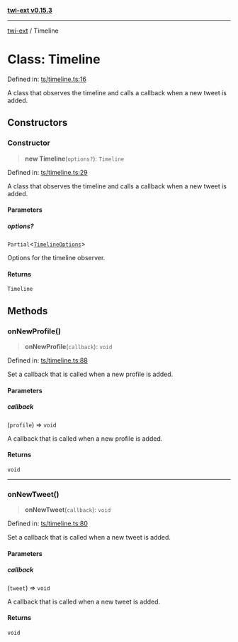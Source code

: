 [**twi-ext v0.15.3**](../README.md)

***

[twi-ext](../README.md) / Timeline

# Class: Timeline

Defined in: [ts/timeline.ts:16](https://github.com/Robot-Inventor/twi-ext/blob/c7c5a9c194427db3fa539bce55edd3842efb96b5/src/ts/timeline.ts#L16)

A class that observes the timeline and calls a callback when a new tweet is added.

## Constructors

### Constructor

> **new Timeline**(`options?`): `Timeline`

Defined in: [ts/timeline.ts:29](https://github.com/Robot-Inventor/twi-ext/blob/c7c5a9c194427db3fa539bce55edd3842efb96b5/src/ts/timeline.ts#L29)

A class that observes the timeline and calls a callback when a new tweet is added.

#### Parameters

##### options?

`Partial`\<[`TimelineOptions`](../interfaces/TimelineOptions.md)\>

Options for the timeline observer.

#### Returns

`Timeline`

## Methods

### onNewProfile()

> **onNewProfile**(`callback`): `void`

Defined in: [ts/timeline.ts:88](https://github.com/Robot-Inventor/twi-ext/blob/c7c5a9c194427db3fa539bce55edd3842efb96b5/src/ts/timeline.ts#L88)

Set a callback that is called when a new profile is added.

#### Parameters

##### callback

(`profile`) => `void`

A callback that is called when a new profile is added.

#### Returns

`void`

***

### onNewTweet()

> **onNewTweet**(`callback`): `void`

Defined in: [ts/timeline.ts:80](https://github.com/Robot-Inventor/twi-ext/blob/c7c5a9c194427db3fa539bce55edd3842efb96b5/src/ts/timeline.ts#L80)

Set a callback that is called when a new tweet is added.

#### Parameters

##### callback

(`tweet`) => `void`

A callback that is called when a new tweet is added.

#### Returns

`void`
